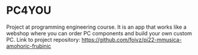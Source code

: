 # PC4YOU
Project at programming engineering course. It is an app that works like a webshop where you can order PC components and build your own custom PC.
Link to project repository: https://github.com/foivz/pi22-mmusica-amohoric-frubinic
